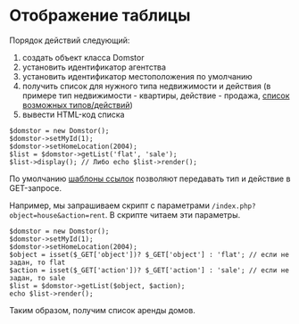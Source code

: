 # Отображение таблицы #
Порядок действий следующий:
  1. cоздать объект класса Domstor
  1. установить идентификатор агентства
  1. установить идентификатор местоположения по умолчанию
  1. получить список для нужного типа недвижимости и действия (в примере тип недвижимости - квартиры, действие - продажа, [список возможных типов/действий](VersionOneEstateTypes.md))
  1. вывести HTML-код списка

```
$domstor = new Domstor();
$domstor->setMyId(1);
$domstor->setHomeLocation(2004);
$list = $domstor->getList('flat', 'sale');
$list->display(); // Либо echo $list->render();
```

По умолчанию [шаблоны ссылок](VersionOneHrefTemplates.md) позволяют передавать тип и действие в GET-запросе.

Например, мы запрашиваем скрипт с параметрами `/index.php?object=house&action=rent`. В скрипте читаем эти параметры.
```
$domstor = new Domstor();
$domstor->setMyId(1);
$domstor->setHomeLocation(2004);
$object = isset($_GET['object'])? $_GET['object'] : 'flat'; // если не задан, то flat
$action = isset($_GET['action'])? $_GET['action'] : 'sale'; // если не задан, то sale
$list = $domstor->getList($object, $action);
echo $list->render();
```
Таким образом, получим список аренды домов.